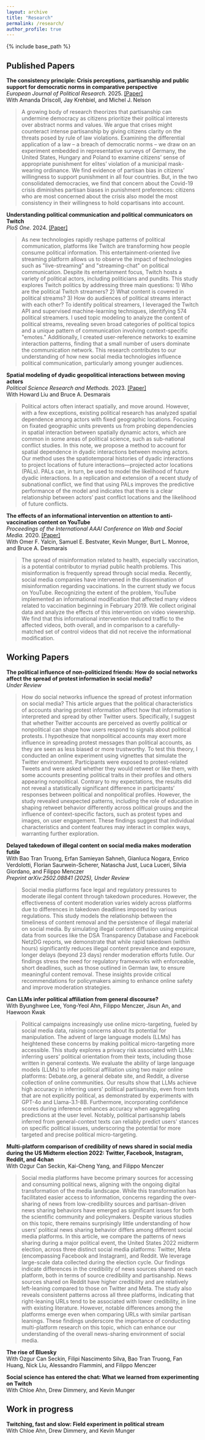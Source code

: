 ```yaml
---
layout: archive
title: "Research"
permalink: /research/
author_profile: true
---
```


{% include base_path %}

## Published Papers
**The consistency principle: Crisis perceptions, partisanship and public support for democratic norms in comparative perspective** <br>
*European Journal of Political Research.* 2025. [[Paper]](http://doi.org/10.1111/1475-6765.12673) <br>
With Amanda Driscoll, Jay Krehbiel, and Michel J. Nelson <br>
> A growing body of research theorizes that partisanship can undermine democracy as citizens prioritize their political interests over abstract norms and values. We argue that crises might counteract intense partisanship by giving citizens clarity on the threats posed by rule of law violations. Examining the differential application of a law – a breach of democratic norms – we draw on an experiment embedded in representative surveys of Germany, the United States, Hungary and Poland to examine citizens’ sense of appropriate punishment for elites’ violation of a municipal mask-wearing ordinance. We find evidence of partisan bias in citizens’ willingness to support punishment in all four countries. But, in the two consolidated democracies, we find that concern about the Covid-19 crisis diminishes partisan biases in punishment preferences: citizens who are most concerned about the crisis also model the most consistency in their willingness to hold copartisans into account.

**Understanding political communication and political communicators on Twitch** <br> 
*PloS One.* 2024. [[Paper]](http://doi.org/10.1371/journal.pone.0314429) <br>
> As new technologies rapidly reshape patterns of political communication, platforms like Twitch are transforming how people consume political information. This entertainment-oriented live streaming platform allows us to observe the impact of technologies such as "live-streaming" and "streaming-chat" on political communication. Despite its entertainment focus, Twitch hosts a variety of political actors, including politicians and pundits. This study explores Twitch politics by addressing three main questions: 1) Who are the political Twitch streamers? 2) What content is covered in political streams? 3) How do audiences of political streams interact with each other? To identify political streamers, I leveraged the Twitch API and supervised machine-learning techniques, identifying 574 political streamers. I used topic modeling to analyze the content of political streams, revealing seven broad categories of political topics and a unique pattern of communication involving context-specific "emotes." Additionally, I created user-reference networks to examine interaction patterns, finding that a small number of users dominate the communication network. This research contributes to our understanding of how new social media technologies influence political communication, particularly among younger audiences.

**Spatial modeling of dyadic geopolitical interactions between moving actors** <br> *Political Science Research and Methods.* 2023. [[Paper]](https://doi.org/10.1017/psrm.2022.6) <br>
With Howard Liu and Bruce A. Desmarais <br>
> Political actors often interact spatially, and move around. However, with a few exceptions, existing political research has analyzed spatial dependence among actors with fixed geographic locations. Focusing on fixated geographic units prevents us from probing dependencies in spatial interaction between spatially dynamic actors, which are common in some areas of political science, such as sub-national conflict studies. In this note, we propose a method to account for spatial dependence in dyadic interactions between moving actors. Our method uses the spatiotemporal histories of dyadic interactions to project locations of future interactions—projected actor locations (PALs). PALs can, in turn, be used to model the likelihood of future dyadic interactions. In a replication and extension of a recent study of subnational conflict, we find that using PALs improves the predictive performance of the model and indicates that there is a clear relationship between actors’ past conflict locations and the likelihood of future conflicts.

**The effects of an informational intervention on attention to anti-vaccination content on YouTube** <br>
*Proceedings of the International AAAI Conference on Web and Social Media.* 2020. [[Paper]](https://ojs.aaai.org/index.php/ICWSM/article/view/7364) <br>
With Omer F. Yalcin, Samuel E. Bestvater, Kevin Munger, Burt L. Monroe, and Bruce A. Desmarais <br>
> The spread of misinformation related to health, especially vaccination, is a potential contributor to myriad public health problems. This misinformation is frequently spread through social media. Recently, social media companies have intervened in the dissemination of misinformation regarding vaccinations. In the current study we focus on YouTube. Recognizing the extent of the problem, YouTube implemented an informational modification that affected many videos related to vaccination beginning in February 2019. We collect original data and analyze the effects of this intervention on video viewership. We find that this informational intervention reduced traffic to the affected videos, both overall, and in comparison to a carefully-matched set of control videos that did not receive the informational modification.

## Working Papers

**The political influence of non-politicized friends: How do social networks affect the spread of protest information in social media?** <br> 
*Under Review* <br>
> How do social networks influence the spread of protest information on social media? This article argues that the political characteristics of accounts sharing protest information affect how that information is interpreted and spread by other Twitter users. Specifically, I suggest that whether Twitter accounts are perceived as overtly political or nonpolitical can shape how users respond to signals about political protests. I hypothesize that nonpolitical accounts may exert more influence in spreading protest messages than political accounts, as they are seen as less biased or more trustworthy. To test this theory, I conducted an online experiment using vignettes that simulate the Twitter environment. Participants were exposed to protest-related Tweets and were asked whether they would retweet or like them, with some accounts presenting political traits in their profiles and others appearing nonpolitical. Contrary to my expectations, the results did not reveal a statistically significant difference in participants’ responses between political and nonpolitical profiles. However, the study revealed unexpected patterns, including the role of education in shaping retweet behavior differently across political groups and the influence of context-specific factors, such as protest types and images, on user engagement. These findings suggest that individual characteristics and content features may interact in complex ways, warranting further exploration.

**Delayed takedown of illegal content on social media makes moderation futile** <br>
With Bao Tran Truong, Erfan Samieyan Sahneh, Gianluca Nogara, Enrico Verdolotti, Florian Saurwein-Scherer, Natascha Just, Luca Luceri, Silvia Giordano, and Filippo Menczer <br>
*Preprint arXiv:2502.08841 (2025), Under Review* <br>
> Social media platforms face legal and regulatory pressures to moderate illegal content through takedown procedures. However, the effectiveness of content moderation varies widely across platforms due to differences in takedown deadlines imposed by various regulations. This study models the relationship between the timeliness of content removal and the persistence of illegal material on social media. By simulating illegal content diffusion using empirical data from sources like the DSA Transparency Database and Facebook NetzDG reports, we demonstrate that while rapid takedown (within hours) significantly reduces illegal content prevalence and exposure, longer delays (beyond 23 days) render moderation efforts futile. Our findings stress the need for regulatory frameworks with enforceable, short deadlines, such as those outlined in German law, to ensure meaningful content removal. These insights provide critical recommendations for policymakers aiming to enhance online safety and improve moderation strategies.

**Can LLMs infer political affiliation from general discourse?** <br>
With Byunghwee Lee, Yong-Yeol Ahn, Filippo Menczer, Jisun An, and Haewoon Kwak <br>
> Political campaigns increasingly use online micro-targeting, fueled by social media data, raising concerns about its potential for manipulation. The advent of large language models (LLMs) has heightened these concerns by making political micro-targeting more accessible. This study explores a privacy risk associated with LLMs: inferring users’ political orientation from their texts, including those written in general contexts. We evaluate the ability of large language models (LLMs) to infer political affiliation using two major online platforms: Debate.org, a general debate site, and Reddit, a diverse collection of online communities. Our results show that LLMs achieve high accuracy in inferring users' political partisanship, even from texts that are not explicitly political, as demonstrated by experiments with GPT-4o and Llama-3.1-8B. Furthermore, incorporating confidence scores during inference enhances accuracy when aggregating predictions at the user level. Notably, political partisanship labels inferred from general-context texts can reliably predict users' stances on specific political issues, underscoring the potential for more targeted and precise political micro-targeting.

**Multi-platform comparison of credibility of news shared in social media during the US Midterm election 2022: Twitter, Facebook, Instagram, Reddit, and 4chan** <br>
With Ozgur Can Seckin, Kai-Cheng Yang, and Filippo Menczer <br>
> Social media platforms have become primary sources for accessing and consuming political news, aligning with the ongoing digital transformation of the media landscape. While this transformation has facilitated easier access to information, concerns regarding the over-sharing of news from low-credibility sources and partisan-driven news sharing behaviors have emerged as significant issues for both the scientific community and policymakers. Despite various studies on this topic, there remains surprisingly little understanding of how users’ political news sharing behavior differs among different social media platforms. In this article, we compare the patterns of news sharing during a major political event, the United States 2022 midterm election, across three distinct social media platforms: Twitter, Meta (encompassing Facebook and Instagram), and Reddit. We leverage large-scale data collected during the election cycle. Our findings indicate differences in the credibility of news sources shared on each platform, both in terms of source credibility and partisanship. News sources shared on Reddit have higher credibility and are relatively left-leaning compared to those on Twitter and Meta. The study also reveals consistent patterns across all three platforms, indicating that right-leaning URLs tend to be associated with lower credibility, in line with existing literature. However, notable differences among the platforms emerge even when comparing URLs with similar partisan leanings. These findings underscore the importance of conducting multi-platform research on this topic, which can enhance our understanding of the overall news-sharing environment of social media.

**The rise of Bluesky** <br>
With Ozgur Can Seckin, Filipi Nascimento Silva, Bao Tran Truong, Fan Huang, Nick Liu, Alessandro Flammini, and Filippo Menczer <br>

**Social science has entered the chat: What we learned from experimenting on Twitch** <br>
With Chloe Ahn, Drew Dimmery, and Kevin Munger  <br>

## Work in progress

**Twitching, fast and slow: Field experiment in political stream** <br>
With Chloe Ahn, Drew Dimmery, and Kevin Munger <br>
